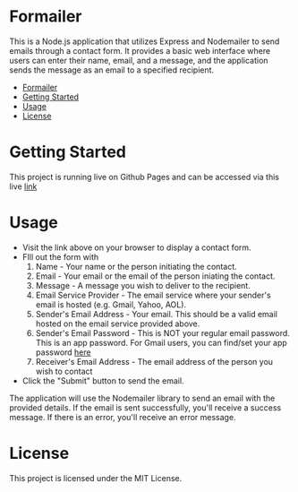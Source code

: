 # Formailer

This is a Node.js application that utilizes Express and Nodemailer to send emails through a contact form. It provides a basic web interface where users can enter their name, email, and a message, and the application sends the message as an email to a specified recipient.

- [Formailer](#formailer)
- [Getting Started](#getting-started)
- [Usage](#usage)
- [License](#license)

# Getting Started
This project is running live on Github Pages and can be accessed via this live [link](https://dimtony.github.io/formailer/)

# Usage
- Visit the link above on your browser to display a contact form.
- FIll out the form with 
  1. Name - Your name or the person initiating the contact.
  2. Email - Your email or the email of the person iniating the contact.
  3. Message - A message you wish to deliver to the recipient.
  4. Email Service Provider - The email service where your sender's email is hosted (e.g. Gmail, Yahoo, AOL).
  5. Sender's Email Address - Your email. This should be a valid email hosted on the email service provided above.
  6. Sender's Email Password - This is NOT your regular email password. This is an app password. For Gmail users, you can find/set your app password [here](https://support.google.com/accounts/answer/185833?hl=en#:~:text=Go%20to%20your%20Google%20Account,the%20page%2C%20select%20App%20passwords.)
  7. Receiver's Email Address - The email address of the person you wish to contact
- Click the "Submit" button to send the email.

The application will use the Nodemailer library to send an email with the provided details. If the email is sent successfully, you'll receive a success message. If there is an error, you'll receive an error message.

# License
This project is licensed under the MIT License.